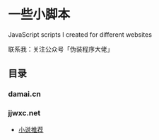 # 一些小脚本
JavaScript scripts I created for different websites

联系我：关注公众号「伪装程序大佬」

## 目录
### damai.cn

### jjwxc.net

- [小说推荐](https://github.com/oliwang/tampermonkey_scripts/blob/master/jjwxc.net/recommendations.js)



